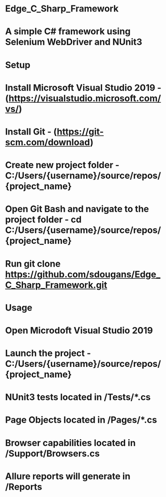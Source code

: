 # Edge_C_Sharp_Framework

# A simple C# framework using Selenium WebDriver and NUnit3

# Setup
# Install Microsoft Visual Studio 2019 - (https://visualstudio.microsoft.com/vs/)

# Install Git - (https://git-scm.com/download)

# Create new project folder - C:/Users/{username}/source/repos/{project_name}
# Open Git Bash and navigate to the project folder - cd C:/Users/{username}/source/repos/{project_name}
# Run git clone https://github.com/sdougans/Edge_C_Sharp_Framework.git


# Usage

# Open Microdoft Visual Studio 2019
# Launch the project - C:/Users/{username}/source/repos/{project_name}

# NUnit3 tests located in /Tests/*.cs
# Page Objects located in /Pages/*.cs
# Browser capabilities located in /Support/Browsers.cs
# Allure reports will generate in /Reports
